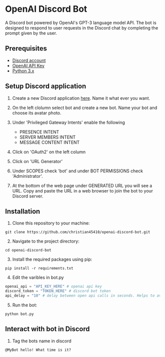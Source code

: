 # OpenAI Discord Bot

A Discord bot powered by OpenAI's GPT-3 language model API. The bot is designed to respond to user requests in the Discord chat by completing the prompt given by the user.

## Prerequisites
- [Discord account](https://discord.com/register)
- [OpenAI API Key](https://platform.openai.com/account/api-keys)
- [Python 3.x](https://www.python.org/downloads/)

## Setup Discord application

1. Create a new Discord application [here](https://discord.com/developers/applications). Name it what ever you want.

2. On the left clolumn select bot and create a new bot. Name your bot and choose its avatar photo.

3. Under 'Privileged Gateway Intents' enable the following
    - PRESENCE INTENT
    - SERVER MEMBERS INTENT
    - MESSAGE CONTENT INTENT
 
 4. Click on 'OAuth2' on the left column
 
 5. Click on 'URL Generator'
 
 6. Under SCOPES check 'bot' and under BOT PERMISSIONS check 'Administrator'.
 
 7. At the bottom of the web page under GENERATED URL you will see a URL. Copy and paste the URL in a web browser to join the bot to your Discord server.


## Installation

1. Clone this repository to your machine:
```
git clone https://github.com/christian45410/openai-discord-bot.git
```

2. Navigate to the project directory:
```
cd openai-discord-bot
```

3. Install the required packages using pip:
```
pip install -r requirements.txt
```
4. Edit the varibles in bot.py

```python
openai_api = "API_KEY_HERE" # openai api key
discord_token = "TOKEN_HERE" # discord bot token
api_delay = "10" # delay between open api calls in seconds. Helps to avoid users spamming api requests.
```

5. Run the bot:
```
python bot.py
```

## Interact with bot in Discord

1. Tag the bots name in discord
```
@MyBot hello! What time is it?
```
